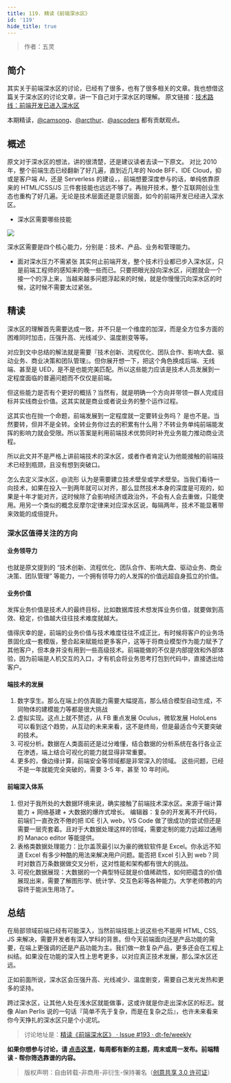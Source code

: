 ```yaml
---
title: 119. 精读《前端深水区》
id: '119'
hide_title: true
---
```


> 作者：五灵

## 简介

其实关于前端深水区的讨论，已经有了很多，也有了很多相关的文章。我也想借这篇关于深水区的讨论文章，讲一下自己对于深水区的理解。
原文链接：[技术路线：前端开发已进入深水区](https://www.yuque.com/sxc/front/kvokg4)

本期精读，[@camsong](https://github.com/camsong)、[@arcthur](https://github.com/arcthur)、[@ascoders](https://github.com/ascoders) 都有贡献观点。

## 概述

原文对于深水区的想法，讲的很清楚，还是建议读者去读一下原文。
对比 2010 年，整个前端生态已经翻新了好几遍，直到近几年的 Node BFF、IDE Cloud，抑或是客户端 AI，还是 Serverless 的建设，，前端想要深度参与的话，单纯依靠原来的 HTML/CSS/JS 三件套技能也远远不够了。再抛开技术，整个互联网创业生态也重构了好几遍。无论是技术层面还是意识层面，如今的前端开发已经进入深水区。

- 深水区需要哪些技能

![](https://cdn.jsdelivr.net/gh/ViktorWong/imgbed/img/20210409190013.png)

深水区需要是四个核心能力，分别是：技术、产品、业务和管理能力。
- 面对深水压力不需紧张
其实何止前端开发，整个技术行业都已步入深水区，只是前端工程师的感知来的晚一些而已。只要把眼光投向深水区，问题就会一个接一个的浮上来，当越来越多问题浮起来的时候，就是你慢慢沉向深水区的时候，这时候不需要太过紧张。

## 精读

深水区的理解首先需要达成一致，并不只是一个维度的加深，而是全方位多方面的困难同时加击，压强升高、光线减少、温度剧变等等。

对应到文中总结的解法就是需要『技术创新、流程优化、团队合作、影响大盘、驱动业务、商业决策和团队管理』。但你展开想一下，把这个角色换成后端、无线端、甚至是 UED，是不是也能完美匹配。所以这些能力应该是技术人员发展到一定程度面临的普遍问题而不仅仅是前端。

但这些能力是否有个更好的概括？当然有，就是明确一个方向并带领一群人完成目标并实线商业价值。这其实就是商业或者说业务的整个运作过程。

这其实也在抛一个命题，前端发展到一定程度就一定要转业务吗？
是也不是。当然要转，但并不是全转。全转业务你过去的积累有什么用？不转业务单纯前端能发挥的影响力就会受限。所以答案是利用前端技术优势同时补充业务能力推动商业流程。

所以此文并不是严格上讲前端技术的深水区，或者作者肯定认为他能接触的前端技术已经到瓶颈，且没有想到突破口。

怎么去定义深水区，@流形 认为是需要建立技术壁垒或学术壁垒。当我们看待一向技术，如果在投入一到两年就可以对齐，那么显然技术本身的深度是可观的，如果是十年才能对齐，这时候除了会影响经济或政治外，不会有人会去重做，只能使用。用另一个类似的概念反摩尔定律来对应深水区说，每隔两年，技术不能显著带来效能的成倍提升。

### 深水区值得关注的方向

#### 业务领导力

也就是原文提到的 “技术创新、流程优化、团队合作、影响大盘、驱动业务、商业决策、团队管理” 等能力，一个拥有领导力的人发挥的价值远超自身孤立的价值。

#### 业务价值

发挥业务价值是技术人的最终目标，比如数据库技术想发挥业务价值，就要做到高效、稳定，价值越大往往技术难度就越大。

值得庆幸的是，前端的业务价值与技术难度往往不成正比，有时候将客户的业务场景固化成一套模版，整合起来赋能给更多客户，这等于将商业模型作为能力赋予了其他客户，但本身并没有用到一些高级技术。前端能做的不仅是内部提效和外部体验，因为前端是人机交互的入口，才有机会将业务思考打包到代码中，直接透出给客户。

#### 端技术的发展

1. 数字孪生。那么在端上的仿真能力需要大幅提高，那么结合模型自动生成，不同物体的建模能力等都是很大挑战
2. 虚拟实现。这点上就不赘述，从 FB 重点发展 Oculus，微软发展 HoloLens 可以看到这个趋势，从互动的未来来看，这不是终局，但是最适合今天要突破的技术。
3. 可视分析。数据在人类面前还是过分难懂，结合数据的分析系统在各行各业正在渗透，端上结合可视化的能力就显得非常重要。
4. 更多的，像边缘计算，前端安全等领域都是非常深入的领域。
这些问题，已经不是一年就能完全突破的，需要 3-5 年，甚至 10 年时间。

#### 前端深入体系

1. 但对于我所处的大数据环境来说，确实接触了前端技术深水区。来源于端计算能力 + 网络基建 + 大数据的爆炸式增长。
编辑器：复杂的开发离不开代码，前端们一直孜孜不倦的把 IDE 引入 web，VS Code 做了很成功的尝试但还是需要一层壳套着。且对于大数据处理这样的领域，需要定制的能力远超过通用的 Manaco editor 等能提供。
2. 表格类数据处理能力：比尔盖茨最引以为豪的微软软件是 Excel。你永远不知道 Excel 有多少种酷的用法来解决用户问题。能否把 Excel 引入到 web？同时对数百万条数据做交叉分析，这对性能和架构都有很大的挑战。
3. 可视化数据展现：大数据的一个典型特征就是价值稀疏性，如何把蕴含的价值展现出来，需要了解图形学、统计学、交互色彩等各种能力。大学老师教的内容终于能派生用场了。

## 总结

在局部领域前端已经有可能深入，当然前端技能上说这些也不能用 HTML, CSS, JS 来解决，需要开发者有深入学科的背景。但今天前端面向还是产品功能的需要，在端上更强调的还是产品功能为主。我们做一款复杂产品，更多还会在工程上纠结。如果没在功能的深入性上思考更多，以对应真正技术发展，那么深水区还远。

正如前面所说，深水区会压强升高、光线减少、温度剧变，需要自己发光发热和更多的坚持。

跨过深水区，让其他人处在浅水区就能做事，这或许就是你走出深水区的标志。就像 Alan Perlis 说的一句话『简单不先于复杂，而是在复杂之后』，也许未来看来你今天挣扎的深水区只是个小泥坑。

> 讨论地址是：[精读《前端深水区》 · Issue #193 · dt-fe/weekly](https://github.com/dt-fe/weekly/issues/193)

**如果你想参与讨论，请 [点击这里](https://github.com/dt-fe/weekly)，每周都有新的主题，周末或周一发布。前端精读 - 帮你筛选靠谱的内容。**

> 版权声明：自由转载-非商用-非衍生-保持署名（[创意共享 3.0 许可证](https://creativecommons.org/licenses/by-nc-nd/3.0/deed.zh)）
